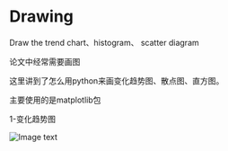 # Drawing
Draw the trend chart、histogram、 scatter diagram

论文中经常需要画图

这里讲到了怎么用python来画变化趋势图、散点图、直方图。

主要使用的是matplotlib包

1-变化趋势图

![Image text](https://raw.github.com/2anchao/Drawing/master/inception%20result.png)

